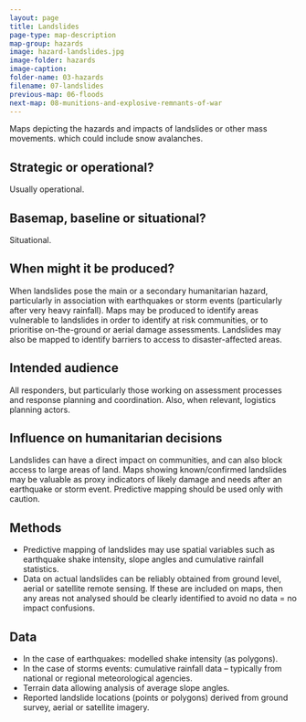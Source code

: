 ```yaml
---
layout: page
title: Landslides
page-type: map-description
map-group: hazards
image: hazard-landslides.jpg
image-folder: hazards
image-caption: 
folder-name: 03-hazards
filename: 07-landslides
previous-map: 06-floods
next-map: 08-munitions-and-explosive-remnants-of-war
---
```


Maps depicting the hazards and impacts of landslides or other mass movements. which could include snow avalanches.

## Strategic or operational?

Usually operational.

## Basemap, baseline or situational?

Situational.

## When might it be produced?

When landslides pose the main or a secondary humanitarian hazard, particularly in association with earthquakes or storm events \(particularly after very heavy rainfall\). Maps may be produced to identify areas vulnerable to landslides in order to identify at risk communities, or to prioritise on-the-ground or aerial damage assessments. Landslides may also be mapped to identify barriers to access to disaster-affected areas.

## Intended audience

All responders, but particularly those working on assessment processes and response planning and coordination. Also, when relevant, logistics planning actors.

## Influence on humanitarian decisions

Landslides can have a direct impact on communities, and can also block access to large areas of land. Maps showing known/confirmed landslides may be valuable as proxy indicators of likely damage and needs after an earthquake or storm event. Predictive mapping should be used only with caution.

## Methods

* Predictive mapping of landslides may use spatial variables such as earthquake shake intensity, slope angles and cumulative rainfall statistics.
* Data on actual landslides can be reliably obtained from ground level, aerial or satellite remote sensing. If these are included on maps, then any areas not analysed should be clearly identified to avoid no data = no impact confusions.

## Data

* In the case of earthquakes: modelled shake intensity \(as polygons\).
* In the case of storms events: cumulative rainfall data – typically from national or regional meteorological agencies.
* Terrain data allowing analysis of average slope angles.
* Reported landslide locations \(points or polygons\) derived from ground survey, aerial or satellite imagery.

